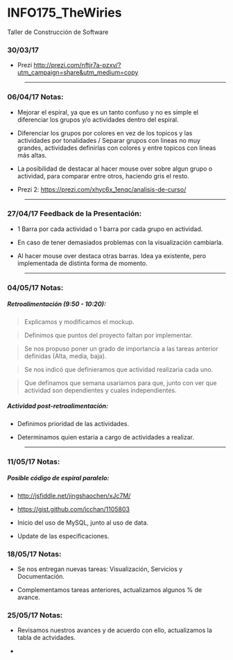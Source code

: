 # INFO175_TheWiries
Taller de Construcción de Software

### 30/03/17

  -  Prezi  http://prezi.com/nftjr7a-pzxv/?utm_campaign=share&utm_medium=copy
  >___

### 06/04/17 Notas:

  - Mejorar el espiral, ya que es un tanto confuso y no es simple el diferenciar los grupos y/o actividades dentro del espiral.
  
  - Diferenciar los grupos por colores en vez de los topicos y las actividades por tonalidades / Separar grupos con lineas no muy grandes, actividades definirlas con colores y entre topicos con lineas más altas.
  
  - La posibilidad de destacar al hacer mouse over sobre algun grupo o actividad, para comparar entre otros, haciendo gris el resto.
  
  - Prezi 2: https://prezi.com/xhyc6x_1enqc/analisis-de-curso/
  >___

### 27/04/17 Feedback de la Presentación:

  - 1 Barra por cada actividad o 1 barra por cada grupo en actividad.
  
  - En caso de tener demasiados problemas con la visualización cambiarla.
  
  - Al hacer mouse over destaca otras barras. Idea ya existente, pero implementada de distinta forma de momento.
 >___
 
 ### 04/05/17 Notas:
 
 ##### Retroalimentación (9:50 - 10:20):
  > Explicamos y modificamos el mockup.
  
  > Definimos que puntos del proyecto faltan por implementar.
  
  > Se nos propuso poner un grado de importancia a las tareas anterior definidas (Alta, media, baja).
  
  > Se nos indicó que definieramos que actividad realizaria cada uno.
  
  > Que definamos que semana usariamos para que, junto con ver que actividad son dependientes y cuales independientes.
  
##### Actividad post-retroalimentación:
  
  - Definimos prioridad de las actividades.
  
  - Determinamos quien estaria a cargo de actividades a realizar.
  >___
  
  ### 11/05/17 Notas:
  
  ##### Posible código de espiral paralelo:
  - http://jsfiddle.net/jingshaochen/xJc7M/
  - https://gist.github.com/icchan/1105803
  
  - Inicio del uso de MySQL, junto al uso de data.
  
  - Update de las especificaciones.

  ### 18/05/17 Notas:

  - Se nos entregan nuevas tareas: Visualización, Servicios y Documentación.

  - Complementamos tareas anteriores, actualizamos algunos % de avance.

  ### 25/05/17 Notas:

  - Revisamos nuestros avances y de acuerdo con ello, actualizamos la tabla de actvidades.

  - 
